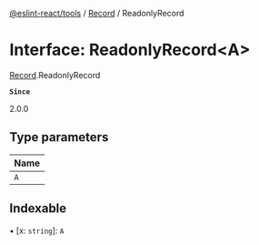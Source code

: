 [@eslint-react/tools](../README.md) / [Record](../modules/Record.md) / ReadonlyRecord

# Interface: ReadonlyRecord\<A\>

[Record](../modules/Record.md).ReadonlyRecord

**`Since`**

2.0.0

## Type parameters

| Name |
| :--- |
| `A`  |

## Indexable

▪ [x: `string`]: `A`
